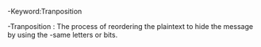 -Keyword:Tranposition

-Tranposition : The process of reordering the plaintext to hide the message by using the -same letters or bits.
